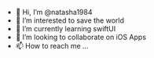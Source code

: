 - 👋 Hi, I’m @natasha1984
- 👀 I’m interested to save the world
- 🌱 I’m currently learning swiftUI
- 💞️ I’m looking to collaborate on iOS Apps
- 📫 How to reach me ...

<!---
natasha1984/natasha1984 is a ✨ special ✨ repository because its `README.md` (this file) appears on your GitHub profile.
You can click the Preview link to take a look at your changes.
--->
